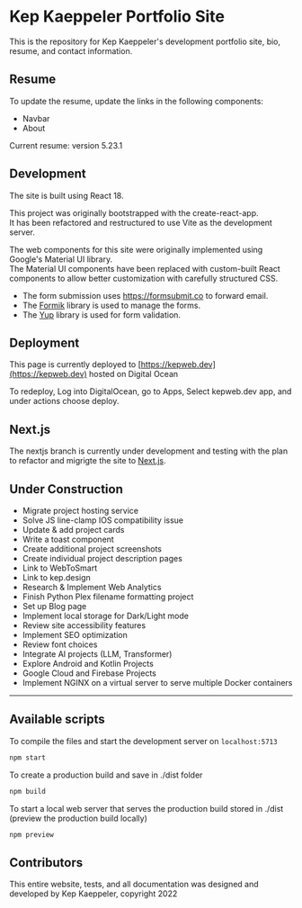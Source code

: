 # Kep Kaeppeler Portfolio Site

This is the repository for Kep Kaeppeler's development portfolio site, bio, resume, and contact information.

## Resume

To update the resume, update the links in the following components:

- Navbar
- About

Current resume: version 5.23.1

## Development

The site is built using React 18.

This project was originally bootstrapped with the create-react-app.  
It has been refactored and restructured to use Vite as the development server.

The web components for this site were originally implemented using Google's Material UI library.  
The Material UI components have been replaced with custom-built React components to allow better customization with carefully structured CSS.

- The form submission uses https://formsubmit.co to forward email.
- The [Formik](https://formik.org/) library is used to manage the forms.
- The [Yup](https://www.npmjs.com/package/yup) library is used for form validation.

## Deployment

This page is currently deployed to
[https://kepweb.dev](https://kepweb.dev) hosted on Digital Ocean

To redeploy, Log into DigitalOcean, go to Apps, Select kepweb.dev app, and under actions choose deploy.

## Next.js

The nextjs branch is currently under development and testing with the plan to refactor and migrigte the site to [Next.js](https://nextjs.org/).

## Under Construction

- Migrate project hosting service
- Solve JS line-clamp IOS compatibility issue
- Update & add project cards
- Write a toast component
- Create additional project screenshots
- Create individual project description pages
- Link to WebToSmart
- Link to kep.design
- Research & Implement Web Analytics
- Finish Python Plex filename formatting project
- Set up Blog page
- Implement local storage for Dark/Light mode
- Review site accessibility features
- Implement SEO optimization
- Review font choices
- Integrate AI projects (LLM, Transformer)
- Explore Android and Kotlin Projects
- Google Cloud and Firebase Projects
- Implement NGINX on a virtual server to serve multiple Docker containers

---

## Available scripts

To compile the files and start the development server on `localhost:5713`

```bash
npm start
```

To create a production build and save in ./dist folder

```bash
npm build
```

To start a local web server that serves the production build stored in ./dist (preview the production build locally)

```bash
npm preview
```

## Contributors

This entire website, tests, and all documentation was designed and developed by Kep Kaeppeler, copyright 2022
